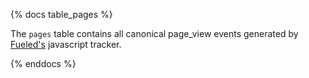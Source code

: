 {% docs table_pages %}

The `pages` table contains all canonical page_view events generated by [Fueled's](https://fueled.io/) javascript tracker.

{% enddocs %}